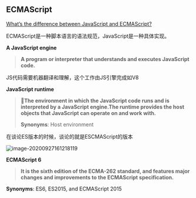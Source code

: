 ## ECMAScript

[What’s the difference between JavaScript and ECMAScript?](https://www.freecodecamp.org/news/whats-the-difference-between-javascript-and-ecmascript-cba48c73a2b5/)

ECMAScript是一种脚本语言的语法规范，JavaScript是一种具体实现。



**A JavaScript engine**

> **A program or interpreter that understands and executes JavaScript code.**

JS代码需要机器翻译和理解，这个工作由JS引擎完成如V8



**JavaScript runtime**

> **The environment in which the JavaScript code runs and is interpreted by a JavaScript engine.The runtime provides the host objects that JavaScript can operate on and work with.**
>
> **Synonyms**: Host environment



在谈论ES版本的时候，谈论的就是ESCMAScript的版本

![image-20200927161218119](http://picbed.sedationh.cn/image-20200927161218119.png)

**ECMAScript 6**

> **It is the sixth edition of the ECMA-262 standard, and features major changes and improvements to the ECMAScript specification.**

**Synonyms**: ES6, ES2015, and ECMAScript 2015